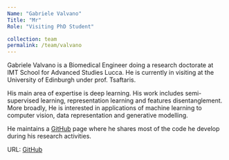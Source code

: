 ```yaml
---
Name: "Gabriele Valvano"
Title: "Mr"
Role: "Visiting PhD Student"

collection: team
permalink: /team/valvano
---
```

Gabriele Valvano is a Biomedical Engineer doing a research doctorate at IMT
School for Advanced Studies Lucca. He is currently in visiting at the University
of Edinburgh under prof. Tsaftaris. 

His main area of expertise is deep learning. His work includes semi-supervised
learning, representation learning and features disentanglement. More broadly, He
is interested in applications of machine learning to computer vision, data
representation and generative modelling. 

He maintains a [GitHub](https://github.com/gvalvano) page where he shares most
of the code he develop during his research activities.

URL: [GitHub](https://github.com/gvalvano)
